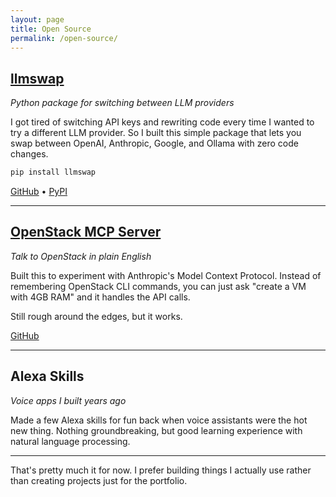 ```yaml
---
layout: page
title: Open Source
permalink: /open-source/
---
```



## [llmswap](https://pypi.org/project/llmswap/)
*Python package for switching between LLM providers*

I got tired of switching API keys and rewriting code every time I wanted to try a different LLM provider. So I built this simple package that lets you swap between OpenAI, Anthropic, Google, and Ollama with zero code changes.

```bash
pip install llmswap
```

[GitHub](https://github.com/sreenathmmenon/llmswap) • [PyPI](https://pypi.org/project/llmswap/)

---

## [OpenStack MCP Server](https://github.com/sreenathmmenon/openstack-mcp-server)
*Talk to OpenStack in plain English*

Built this to experiment with Anthropic's Model Context Protocol. Instead of remembering OpenStack CLI commands, you can just ask "create a VM with 4GB RAM" and it handles the API calls.

Still rough around the edges, but it works.

[GitHub](https://github.com/sreenathmmenon/openstack-mcp-server)

---

## Alexa Skills
*Voice apps I built years ago*

Made a few Alexa skills for fun back when voice assistants were the hot new thing. Nothing groundbreaking, but good learning experience with natural language processing.

---

That's pretty much it for now. I prefer building things I actually use rather than creating projects just for the portfolio.